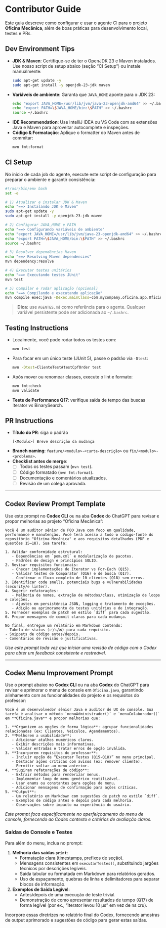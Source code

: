 # Contributor Guide

Este guia descreve como configurar e usar o agente CI para o projeto **Oficina Mecânica**, além de boas práticas para desenvolvimento local, testes e PRs.

## Dev Environment Tips

- **JDK & Maven**: Certifique-se de ter o OpenJDK 23 e Maven instalados. Use nosso script de setup abaixo (seção “CI Setup”) ou instale manualmente:
  ```bash
  sudo apt-get update -y
  sudo apt-get install -y openjdk-23-jdk maven
  ```
- **Variáveis de ambiente**: Garanta que `JAVA_HOME` aponte para o JDK 23:
  ```bash
  echo "export JAVA_HOME=/usr/lib/jvm/java-23-openjdk-amd64" >> ~/.bashrc
  echo "export PATH=\$JAVA_HOME/bin:\$PATH" >> ~/.bashrc
  source ~/.bashrc
  ```
- **IDE Recommendation**: Use IntelliJ IDEA ou VS Code com as extensões Java e Maven para aproveitar autocomplete e inspeções.
- **Código & Formatação**: Aplique o formatter do Maven antes de commitar:
  ```bash
  mvn fmt:format
  ```

## CI Setup

No início de cada job do agente, execute este script de configuração para preparar o ambiente e garantir consistência:

```bash
#!/usr/bin/env bash
set -e

# 1) Atualizar e instalar JDK & Maven
echo "==> Instalando JDK e Maven"
sudo apt-get update -y
sudo apt-get install -y openjdk-23-jdk maven

# 2) Configurar JAVA_HOME e PATH
echo "==> Configurando variáveis de ambiente"
echo "export JAVA_HOME=/usr/lib/jvm/java-23-openjdk-amd64" >> ~/.bashrc
echo "export PATH=\$JAVA_HOME/bin:\$PATH" >> ~/.bashrc
source ~/.bashrc

# 3) Resolver dependências Maven
echo "==> Resolving Maven dependencies"
mvn dependency:resolve

# 4) Executar testes unitários
echo "==> Executando testes JUnit"
mvn test

# 5) Compilar e rodar aplicação (opcional)
echo "==> Compilando e executando aplicação"
mvn compile exec:java -Dexec.mainClass=com.mycompany.oficina.app.Oficina
```

> **Dica:** use `AGENTES.md` como referência para o agente. Qualquer variável persistente pode ser adicionada ao `~/.bashrc`.

## Testing Instructions

- Localmente, você pode rodar todos os testes com:
  ```bash
  mvn test
  ```
- Para focar em um único teste (JUnit 5), passe o padrão via `-Dtest`:
  ```bash
  mvn -Dtest=ClienteTest#testCpfOrder test
  ```
- Após mover ou renomear classes, execute o lint e formato:
  ```bash
  mvn fmt:check
  mvn validate
  ```
- **Teste de Performance Q17**: verifique saída de tempo das buscas Iterator vs BinarySearch.

## PR Instructions

- **Título do PR**: siga o padrão
  ```
  [<Modulo>] Breve descrição da mudança
  ```
- **Branch naming**: `feature/<modulo>-<curta-descrição>` ou `fix/<modulo>-<problema>`.
- **Checklist antes de merge**:
  - [ ] Todos os testes passam (`mvn test`).
  - [ ] Código formatado (`mvn fmt:format`).
  - [ ] Documentação e comentários atualizados.
  - [ ] Revisão de um colega aprovada.

---

## Codex Review Prompt Template

Use este prompt no **Codex CLI** ou na aba **Codex** do ChatGPT para revisar e propor melhorias ao projeto “Oficina Mecânica”:  

```text
Você é um auditor sênior de POO Java com foco em qualidade, performance e manutenção. Você terá acesso a todo o código-fonte do repositório "Oficina Mecânica" e aos requisitos detalhados (PDF e questões 15–18). Sua tarefa:

1. Validar conformidade estrutural:
   - Dependências em `pom.xml` e modularização de pacotes.
   - Padrões de design e princípios SOLID.
2. Revisar requisitos funcionais:
   - Checar implementações de Iterator vs For-Each (Q15).
   - Validar testes de Comparator (Q16) e de busca (Q17).
   - Confirmar o fluxo completo de 10 clientes (Q18) sem erros.
3. Identificar code smells, potenciais bugs e vulnerabilidades (security/e linter).
4. Sugerir refatorações:
   - Melhoria de nomes, extração de métodos/class, otimização de loops e coleções.
   - Ajustes em persistência JSON, logging e tratamento de exceções.
   - Adição ou aprimoramento de testes unitários e de integração.
5. Fornecer exemplos de patch em estilo `diff` para cada sugestão.
6. Propor mensagens de commit claras para cada mudança.

No final, entregue um relatório em Markdown contendo:
- Tabela de status (✅/⚠️/❌) para cada requisito.
- Snippets de código antes/depois.
- Comentários de revisão e justificativas.
```

*Use este prompt toda vez que iniciar uma revisão de código com o Codex para obter um feedback consistente e rastreável.*

---

## Codex Menu Improvement Prompt

Use o prompt abaixo no **Codex CLI** ou na aba **Codex** do ChatGPT para revisar e aprimorar o menu de console em `Oficina.java`, garantindo alinhamento com as funcionalidades do projeto e os requisitos do professor:

```text
Você é um desenvolvedor sênior Java e auditor de UX de console. Sua tarefa é analisar o método `menuAdministrador()` e `menuColaborador()` em **Oficina.java** e propor melhorias que:

1. **Organizem as opções de forma lógica**: agrupar funcionalidades relacionadas (ex: Clientes, Veículos, Agendamentos).
2. **Melhorem a usabilidade**:
   - Adicionar atalhos numéricos claros.
   - Exibir descrições mais informativas.
   - Validar entradas e tratar erros de opção inválida.
3. **Incorporem requisitos do professor**:
   - Incluir opção de “Executar Testes (Q15-Q18)” no menu principal.
   - Destacar ações críticas com avisos (ex: remover cliente).
   - Permitir voltar ao menu anterior.
4. **Sugiram refatorações de código**:
   - Extrair métodos para renderizar menus.
   - Implementar loop de menu genérico reutilizável.
   - Usar enums ou constantes para opções de menu.
   - Adicionar mensagens de confirmação para ações críticas.
5. **Output**:
   - Um relatório em Markdown com sugestões de patch no estilo `diff`.
   - Exemplos de código antes e depois para cada melhoria.
   - Observações sobre impacto na experiência do usuário.
```

*Este prompt foca especificamente no aperfeiçoamento do menu de console, fornecendo ao Codex contexto e critérios de avaliação claros.*

### Saídas de Console e Testes
Para além do menu, inclua no prompt:
1. **Melhoria das saídas `print`**:
   - Formatação clara (timestamps, prefixos de seção).
   - Mensagens consistentes em `executarTestes()`, substituindo jargões técnicos por descrições legíveis.
   - Saída tabular ou formatada em Markdown para relatórios gerados.
   - Uso de espaçamento, quebras de linha e delimitadores para separar blocos de informação.
2. **Exemplos de Saída Legível**:
   - Antes/depois de uma execução de teste trivial.
   - Demonstração de como apresentar resultados de tempo (Q17) de forma legível (por ex., “Iterator levou 10 µs” em vez de ns cru).

Incorpore essas diretrizes no relatório final do Codex, fornecendo amostras de output aprimorado e sugestões de código para gerar estas saídas.

